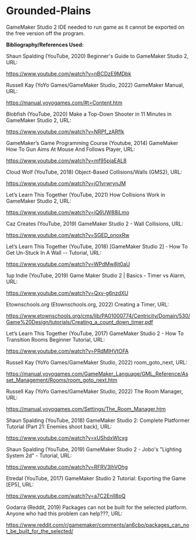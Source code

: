 # Grounded-Plains

GameMaker Studio 2 IDE needed to run game as it cannot be exported on the free version off the program.


**Bibliography/References Used:**


Shaun Spalding (YouTube, 2020) Beginner's Guide to GameMaker Studio 2, URL:

https://www.youtube.com/watch?v=nBCDzE9MDbk

Russell Kay (YoYo Games/GameMaker Studio, 2022) GameMaker Manual, URL:

https://manual.yoyogames.com/#t=Content.htm

Blobfish (YouTube, 2020) Make a Top-Down Shooter in 11 Minutes in GameMaker Studio 2, URL:

https://www.youtube.com/watch?v=NRPf_zARflk

GameMaker’s Game Programming Course (Youtube, 2014) GameMaker How To Gun Aims At Mouse And Follows Player, URL:

https://www.youtube.com/watch?v=mf95pjaEAL8

Cloud Wolf (YouTube, 2018) Object-Based Collisions/Walls (GMS2), URL:

https://www.youtube.com/watch?v=jO1vrwrynJM

Let’s Learn This Together (YouTube, 2021) How Collisions Work in GameMaker Studio 2, URL:

https://www.youtube.com/watch?v=iQ6UW88iLmo

Caz Creates (YouTube, 2019) GameMaker Studio 2 - Wall Collisions, URL:

https://www.youtube.com/watch?v=SGED_onoxRw

Let’s Learn This Together (YouTube, 2018) [GameMaker Studio 2] - How To Get Un-Stuck In A Wall -- Tutorial, URL:

https://www.youtube.com/watch?v=WPdMw8jt0aU

1up Indie (YouTube, 2019) Game Maker Studio 2 | Basics - Timer vs Alarm, URL:

https://www.youtube.com/watch?v=Qxv-g6nzdXU

Etownschools.org (Etownschools.org, 2022) Creating a Timer, URL:

https://www.etownschools.org/cms/lib/PA01000774/Centricity/Domain/530/Game%20Design/tutorials/Creating_a_count_down_timer.pdf

Let’s Learn This Together (YouTube, 2017) GameMaker Studio 2 - How To Transition Rooms Beginner Tutorial, URL:

https://www.youtube.com/watch?v=PRdMlHVtOFA

Russell Kay (YoYo Games/GameMaker Studio, 2022) room_goto_next, URL:

https://manual.yoyogames.com/GameMaker_Language/GML_Reference/Asset_Management/Rooms/room_goto_next.htm

Russell Kay (YoYo Games/GameMaker Studio, 2022) The Room Manager, URL:

https://manual.yoyogames.com/Settings/The_Room_Manager.htm

Shaun Spalding (YouTube, 2018) GameMaker Studio 2: Complete Platformer Tutorial (Part 21: Enemies shoot back), URL:

https://www.youtube.com/watch?v=xUShdxWlcxg

Shaun Spalding (YouTube, 2019) GameMaker Studio 2 - Jobo's "Lighting System 2d" - Tutorial, URL:

https://www.youtube.com/watch?v=RFRV3lhVOhg

Etredal (YouTube, 2017) GameMaker Studio 2 Tutorial: Exporting the Game [EP5], URL:

https://www.youtube.com/watch?v=a7C2Enll8pQ

Godarra (Reddit, 2019) Packages can not be built for the selected platform. Anyone who had this problem can help???, URL:

https://www.reddit.com/r/gamemaker/comments/an6cbo/packages_can_not_be_built_for_the_selected/
